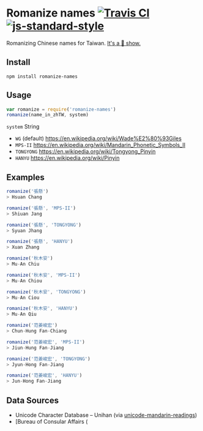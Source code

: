 # Romanize names [![Travis CI](https://travis-ci.org/muan/romanize-names.svg?branch=master)](https://travis-ci.org/muan/romanize-names) [![js-standard-style](https://img.shields.io/badge/code%20style-standard-brightgreen.svg?style=flat)](https://github.com/feross/standard)

Romanizing Chinese names for Taiwan. [It's a :poop: show.](https://en.wikipedia.org/wiki/Chinese_language_romanization_in_Taiwan)

## Install

```
npm install romanize-names
```

## Usage

```javascript
var romanize = require('romanize-names')
romanize(name_in_zhTW, system)
```

`system` String
  - `WG` (default) https://en.wikipedia.org/wiki/Wade%E2%80%93Giles
  - `MPS-II` https://en.wikipedia.org/wiki/Mandarin_Phonetic_Symbols_II
  - `TONGYONG` https://en.wikipedia.org/wiki/Tongyong_Pinyin
  - `HANYU` https://en.wikipedia.org/wiki/Pinyin

## Examples

```javascript
romanize('張懸')
> Hsuan Chang

romanize('張懸', 'MPS-II')
> Shiuan Jang

romanize('張懸', 'TONGYONG')
> Syuan Jhang

romanize('張懸', 'HANYU')
> Xuan Zhang
```

```javascript
romanize('秋木安')
> Mu-An Chiu

romanize('秋木安', 'MPS-II')
> Mu-An Chiou

romanize('秋木安', 'TONGYONG')
> Mu-An Ciou

romanize('秋木安', 'HANYU')
> Mu-An Qiu
```

```javascript
romanize('范姜峻宏')
> Chun-Hung Fan-Chiang

romanize('范姜峻宏', 'MPS-II')
> Jiun-Hung Fan-Jiang

romanize('范姜峻宏', 'TONGYONG')
> Jyun-Hong Fan-Jiang

romanize('范姜峻宏', 'HANYU')
> Jun-Hong Fan-Jiang
```

## Data Sources

- Unicode Character Database – Unihan (via [unicode-mandarin-readings](https://github.com/muan/unicode-mandarin-readings))
- [Bureau of Consular Affairs (
